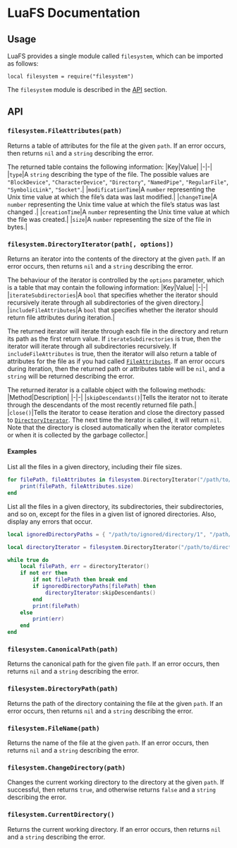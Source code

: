 # LuaFS Documentation

## Usage

LuaFS provides a single module called `filesystem`, which can be imported as follows:
```
local filesystem = require("filesystem")
```
The `filesystem` module is described in the [API](#api) section.

## API

### `filesystem.FileAttributes(path)`
Returns a table of attributes for the file at the given `path`. If an error occurs, then returns `nil` and a `string` describing the error.

The returned table contains the following information:
|Key|Value|
|-|-|
|`type`|A `string` describing the type of the file. The possible values are `"BlockDevice"`, `"CharacterDevice"`, `"Directory"`, `"NamedPipe"`, `"RegularFile"`, `"SymbolicLink"`, `"Socket"`.|
|`modificationTime`|A `number` representing the Unix time value at which the file’s data was last modified.|
|`changeTime`|A `number` representing the Unix time value at which the file’s status was last changed .|
|`creationTime`|A `number` representing the Unix time value at which the file was created.|
|`size`|A `number` representing the size of the file in bytes.|

### `filesystem.DirectoryIterator(path[, options])`
Returns an iterator into the contents of the directory at the given `path`. If an error occurs, then returns `nil` and a `string` describing the error.

The behaviour of the iterator is controlled by the `options` parameter, which is a table that may contain the following information:
|Key|Value|
|-|-|
|`iterateSubdirectories`|A `bool` that specifies whether the iterator should recursively iterate through all subdirectories of the given directory.|
|`includeFileAttributes`|A `bool` that specifies whether the iterator should return file attributes during iteration.|

The returned iterator will iterate through each file in the directory and return its path as the first return value. If `iterateSubdirectories` is true, then the iterator will iterate through all subdirectories recursively. If `includeFileAttributes` is true, then the iterator will also return a table of attributes for the file as if you had called [`FileAttributes`](#filesystemfileattributespath).
If an error occurs during iteration, then the returned path or attributes table will be `nil`, and a `string` will be returned describing the error.

The returned iterator is a callable object with the following methods:
|Method|Description|
|-|-|
|`skipDescendants()`|Tells the iterator not to iterate through the descendants of the most recently returned file path.|
|`close()`|Tells the iterator to cease iteration and close the directory passed to [`DirectoryIterator`](#filesystemdirectoryiteratorpath-options). The next time the iterator is called, it will return `nil`. Note that the directory is closed automatically when the iterator completes or when it is collected by the garbage collector.|

#### Examples
List all the files in a given directory, including their file sizes.
```lua
for filePath, fileAttributes in filesystem.DirectoryIterator("/path/to/directory", { includeFileAttributes = true }) do
    print(filePath, fileAttributes.size)
end
```

List all the files in a given directory, its subdirectories, their subdirectories, and so on, except for the files in a given list of ignored directories. Also, display any errors that occur.
```lua
local ignoredDirectoryPaths = { "/path/to/ignored/directory/1", "/path/to/ignore/directory/2" }

local directoryIterator = filesystem.DirectoryIterator("/path/to/directory", { iterateSubdirectories = true })

while true do
    local filePath, err = directoryIterator()
    if not err then
        if not filePath then break end
        if ignoredDirectoryPaths[filePath] then
            directoryIterator:skipDescendants()
        end
        print(filePath)
    else
        print(err)
    end
end

```

### `filesystem.CanonicalPath(path)`
Returns the canonical path for the given file `path`. If an error occurs, then returns `nil` and a `string` describing the error.

### `filesystem.DirectoryPath(path)`
Returns the path of the directory containing the file at the given `path`. If an error occurs, then returns `nil` and a `string` describing the error.

### `filesystem.FileName(path)`
Returns the name of the file at the given `path`. If an error occurs, then returns `nil` and a `string` describing the error.

### `filesystem.ChangeDirectory(path)`
Changes the current working directory to the directory at the given `path`. If successful, then returns `true`, and otherwise returns `false` and a `string` describing the error.

### `filesystem.CurrentDirectory()`
Returns the current working directory. If an error occurs, then returns `nil` and a `string` describing the error.